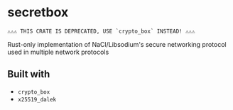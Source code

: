 # secretbox

    ⚠️⚠️⚠️ THIS CRATE IS DEPRECATED, USE `crypto_box` INSTEAD! ⚠️⚠️⚠️

Rust-only implementation of NaCl/Libsodium's secure networking protocol used in multiple network protocols

## Built with

- `crypto_box`
- `x25519_dalek`
